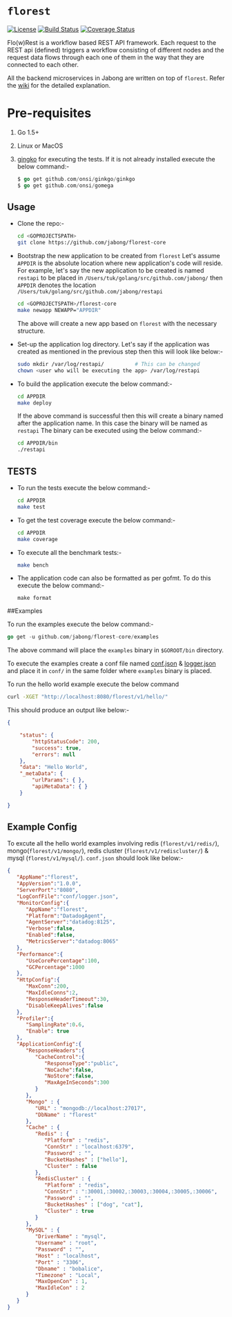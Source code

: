 # `florest`

[![License](https://img.shields.io/badge/license-MIT-blue.svg)](LICENSE) [![Build Status](https://travis-ci.org/jabong/florest-core.svg?branch=master)](https://travis-ci.org/jabong/florest-core) [![Coverage Status](https://coveralls.io/repos/github/jabong/florest-core/badge.svg?branch=master)](https://coveralls.io/github/jabong/florest-core)

Flo(w)Rest is a workflow based REST API framework. Each request to the REST api (defined) triggers a workflow consisting of different nodes and the request data flows through each one of them in the way that they are connected to each other.

All the backend microservices in Jabong are written on top of `florest`. Refer the [wiki](https://github.com/jabong/florest-core/wiki) for the detailed explanation. 

# Pre-requisites

1. Go 1.5+
2. Linux or MacOS
3. [gingko](https://onsi.github.io/ginkgo/) for executing the tests. If it is not already installed execute the below command:-
   
   ```go
   $ go get github.com/onsi/ginkgo/ginkgo
   $ go get github.com/onsi/gomega
   ```

## Usage

* Clone the repo:-

  ```bash
  cd <GOPROJECTSPATH>
  git clone https://github.com/jabong/florest-core
  ```

* Bootstrap the new application to be created from `florest`
  Let's assume `APPDIR` is the absolute location where new application's code will reside. For example, let's say the new application to be created is named `restapi` to be placed in `/Users/tuk/golang/src/github.com/jabong/` then `APPDIR` denotes the location `/Users/tuk/golang/src/github.com/jabong/restapi`
 
  ```bash
  cd <GOPROJECTSPATH>/florest-core
  make newapp NEWAPP="APPDIR"  
  ```
  The above will create a new app based on `florest` with the necessary structure.  
  
* Set-up the application log directory. Let's say if the application was created as mentioned in the previous step then this will look like below:-

  ```bash
  sudo mkdir /var/log/restapi/          # This can be changed
  chown <user who will be executing the app> /var/log/restapi
  ```
  
* To build the application execute the below command:-

  ```bash
  cd APPDIR
  make deploy 
  ```
  If the above command is successful then this will create a binary named after the application name. In this case the binary will be named as `restapi` The binary can be executed using the below command:-
  
  ```bash
  cd APPDIR/bin
  ./restapi
  ```


## TESTS 

* To run the tests execute the below command:-

  ```bash
  cd APPDIR
  make test
  ```
  
* To get the test coverage execute the below command:-
 
   ```bash
  cd APPDIR
  make coverage
  ```
  
* To execute all the benchmark tests:-

  ```bash
  make bench
  ```
  
* The application code can also be formatted as per gofmt. To do this execute the below command:-

  ```
  make format
  ```
  

##Examples

To run the examples execute the below command:-

```go
go get -u github.com/jabong/florest-core/examples
```

The above command will place the `examples` binary in `$GOROOT/bin` directory.

To execute the examples create a conf file named [conf.json](config/florest-core/conf.json) & [logger.json](config/florest-core/logger.json) and place it in `conf/` in the same folder where `examples` binary is placed.

To run the hello world example execute the below command

```bash
curl -XGET "http://localhost:8080/florest/v1/hello/"
```

This should produce an output like below:-

```json
{

    "status": {
        "httpStatusCode": 200,
        "success": true,
        "errors": null
    },
    "data": "Hello World",
    "_metaData": {
        "urlParams": { },
        "apiMetaData": { }
    }

}
```

## Example Config

To excute all the hello world examples involving redis (`florest/v1/redis/`), mongo(`florest/v1/mongo/`), redis cluster (`florest/v1/rediscluster/`) & mysql (`florest/v1/mysql/`). `conf.json` should look like below:-

```json
{  
   "AppName":"florest",
   "AppVersion":"1.0.0",
   "ServerPort":"8080",
   "LogConfFile":"conf/logger.json",
   "MonitorConfig":{  
      "AppName":"florest",
      "Platform":"DatadogAgent",
      "AgentServer":"datadog:8125",
      "Verbose":false,
      "Enabled":false,
      "MetricsServer":"datadog:8065"
   },
   "Performance":{  
      "UseCorePercentage":100,
      "GCPercentage":1000
   },
   "HttpConfig":{  
      "MaxConn":200,
      "MaxIdleConns":2,
      "ResponseHeaderTimeout":30,
      "DisableKeepAlives":false
   },
   "Profiler":{  
      "SamplingRate":0.6,
      "Enable": true
   },
   "ApplicationConfig":{  
      "ResponseHeaders":{  
         "CacheControl":{  
            "ResponseType":"public",
            "NoCache":false,
            "NoStore":false,
            "MaxAgeInSeconds":300
         }
      },
      "Mongo" : {
         "URL" : "mongodb://localhost:27017",
         "DbName" : "florest"
      },
      "Cache" : {
         "Redis" : {
            "Platform" : "redis",
            "ConnStr" : "localhost:6379",
            "Password" : "",
            "BucketHashes" : ["hello"],
            "Cluster" : false
         },
         "RedisCluster" : {
            "Platform" : "redis",
            "ConnStr" : ":30001,:30002,:30003,:30004,:30005,:30006",
            "Password" : "",
            "BucketHashes" : ["dog", "cat"],
            "Cluster" : true
         }
      },
      "MySQL" : {
         "DriverName" : "mysql",
         "Username" : "root",
         "Password" : "",
         "Host" : "localhost",
         "Port" : "3306",
         "Dbname" : "bobalice",
         "Timezone" : "Local",
         "MaxOpenCon" : 1,
         "MaxIdleCon" : 2
      }
   }
}
```
